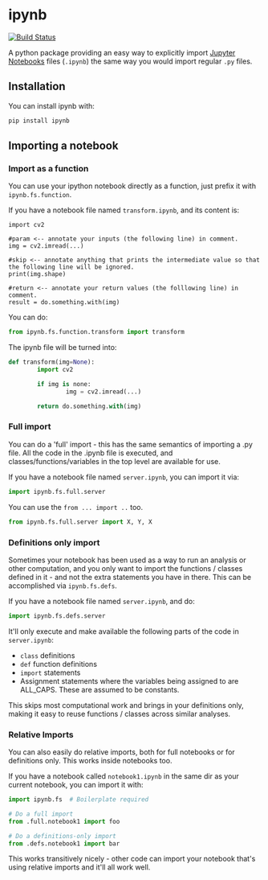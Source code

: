 # ipynb

[![Build Status](https://travis-ci.org/yuvipanda/ipynb.svg?branch=master)](https://travis-ci.org/yuvipanda/ipynb)

A python package providing an easy way to explicitly import [Jupyter Notebooks](https://github.com/jupyter/notebook) files (`.ipynb`) the same way you would import regular `.py` files.

## Installation ##

You can install ipynb with:

```bash
pip install ipynb
```

## Importing a notebook ##

### Import as a function

You can use your ipython notebook directly as a function, just prefix it with `ipynb.fs.function`.

If you have a notebook file named `transform.ipynb`, and its content is:

```
import cv2

#param <-- annotate your inputs (the following line) in comment.
img = cv2.imread(...)

#skip <-- annotate anything that prints the intermediate value so that the following line will be ignored.
print(img.shape)

#return <-- annotate your return values (the folllowing line) in comment.
result = do.something.with(img)
```

You can do:

```python
from ipynb.fs.function.transform import transform
```

The ipynb file will be turned into:

```python
def transform(img=None):
		import cv2

		if img is none:
				img = cv2.imread(...)

		return do.something.with(img)
```

### Full import ###

You can do a 'full' import - this has the same semantics of importing a .py file. All the code in the .ipynb file is executed, and classes/functions/variables in the top level are available for use.

If you have a notebook file named `server.ipynb`, you can import it via:

```python
import ipynb.fs.full.server
```

You can use the `from ... import ..` too.

```python
from ipynb.fs.full.server import X, Y, X
```

### Definitions only import ###

Sometimes your notebook has been used as a way to run an analysis or other computation, and you only want to import the functions / classes defined in it - and not the extra statements you have in there. This can be accomplished via `ipynb.fs.defs`.

If you have a notebook file named `server.ipynb`, and do:

```python
import ipynb.fs.defs.server
```

It'll only execute and make available the following parts of the code in `server.ipynb`:
 - `class` definitions
 - `def` function definitions
 - `import` statements
 - Assignment statements where the variables being assigned to are ALL_CAPS. These are assumed to be constants.

This skips most computational work and brings in your definitions only, making it easy to reuse functions / classes across similar analyses.

### Relative Imports ###

You can also easily do relative imports, both for full notebooks or for definitions only. This works inside notebooks too.

If you have a notebook called `notebook1.ipynb` in the same dir as your current notebook, you can import it with:

```python
import ipynb.fs  # Boilerplate required

# Do a full import
from .full.notebook1 import foo

# Do a definitions-only import
from .defs.notebook1 import bar
```

This works transitively nicely - other code can import your notebook that's using relative imports and it'll all work well.

